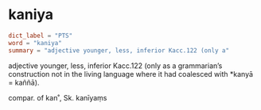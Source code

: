 # kaniya

``` toml
dict_label = "PTS"
word = "kaniya"
summary = "adjective younger, less, inferior Kacc.122 (only a"
```

adjective younger, less, inferior Kacc.122 (only as a grammarian’s construction not in the living language where it had coalesced with \*kanyā = kaññā).

compar. of kan˚, Sk. kanīyaṃs

